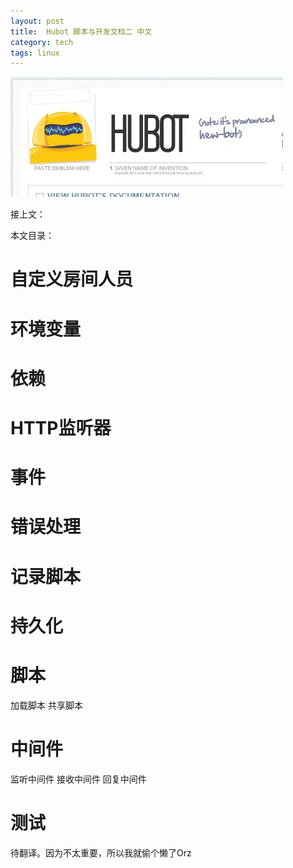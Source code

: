 ```yaml
---
layout: post
title:  Hubot 脚本与开发文档二 中文
category: tech
tags: linux
---
```


![](/assets/img/hubot.jpg)

接上文：

本文目录：

# 自定义房间人员
# 环境变量
# 依赖
# HTTP监听器
# 事件
# 错误处理
# 记录脚本
# 持久化
# 脚本
加载脚本
共享脚本
# 中间件
监听中间件
接收中间件
回复中间件
# 测试


待翻译。因为不太重要，所以我就偷个懒了Orz
